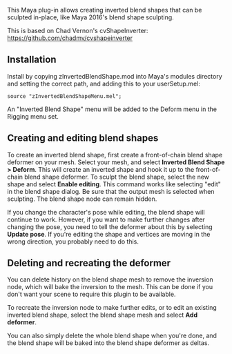 This Maya plug-in allows creating inverted blend shapes that can be sculpted
in-place, like Maya 2016's blend shape sculpting.

This is based on Chad Vernon's cvShapeInverter: https://github.com/chadmv/cvshapeinverter

Installation
------------

Install by copying zInvertedBlendShape.mod into Maya's modules
directory and setting the correct path, and adding this to your userSetup.mel:

```
source "zInvertedBlendShapeMenu.mel";
```

An "Inverted Blend Shape" menu will be added to the Deform menu in the Rigging menu set.

Creating and editing blend shapes
---------------------------------

To create an inverted blend shape, first create a front-of-chain blend shape
deformer on your mesh.  Select your mesh, and select **Inverted Blend Shape > Deform**.
This will create an inverted shape and hook it up to the front-of-chain
blend shape deformer.  To sculpt the blend shape, select the new shape and
select **Enable editing**.  This command works like selecting "edit" in
the blend shape dialog.  Be sure that the output mesh is selected when
sculpting.  The blend shape node can remain hidden.

If you change the character's pose while editing, the blend shape will
continue to work.  However, if you want to make further changes after
changing the pose, you need to tell the deformer about this by selecting
**Update pose**.  If you're editing the shape and vertices are moving in
the wrong direction, you probably need to do this.

Deleting and recreating the deformer
------------------------------------

You can delete history on the blend shape mesh to remove the inversion
node, which will bake the inversion to the mesh.  This can be done
if you don't want your scene to require this plugin to be available.

To recreate the inversion node to make further edits, or to edit an
existing inverted blend shape, select the blend shape mesh and select
**Add deformer**.

You can also simply delete the whole blend shape when you're done, and the
blend shape will be baked into the blend shape deformer as deltas.

